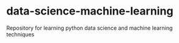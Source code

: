 # data-science-machine-learning
Repository for learning python data science and machine learning techniques 
